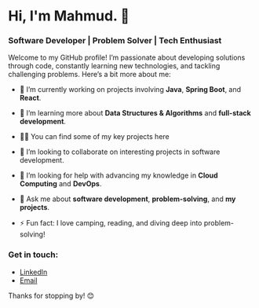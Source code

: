 # Hi, I'm Mahmud. 👋

### Software Developer | Problem Solver | Tech Enthusiast  

Welcome to my GitHub profile! I’m passionate about developing solutions through code, constantly learning new technologies, and tackling challenging problems. Here’s a bit more about me:

- 🔭 I’m currently working on projects involving **Java**, **Spring Boot**, and **React**.

- 🌱 I’m learning more about **Data Structures & Algorithms** and **full-stack development**.

- 👨‍💻 You can find some of my key projects here

- 👯 I’m looking to collaborate on interesting projects in software development.

- 🤔 I’m looking for help with advancing my knowledge in **Cloud Computing** and **DevOps**.

- 💬 Ask me about **software development**, **problem-solving**, and **my projects**.

- ⚡ Fun fact: I love camping, reading, and diving deep into problem-solving!

### Get in touch:
- [LinkedIn](https://www.linkedin.com/in/abdullah-mahmud-532b62103)
- [Email](mailto:abdullahalmahmud28@gmail.com)

Thanks for stopping by! 😊   



